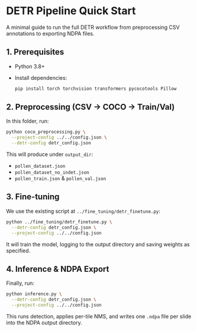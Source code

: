 # DETR Pipeline Quick Start

A minimal guide to run the full DETR workflow from preprocessing CSV annotations to exporting NDPA files.

## 1. Prerequisites

* Python 3.8+
* Install dependencies:

  ```bash
  pip install torch torchvision transformers pycocotools Pillow
  ```

## 2. Preprocessing (CSV → COCO → Train/Val)

In this folder, run:

```bash
python coco_preprocessing.py \
  --project-config ../../config.json \
  --detr-config detr_config.json
```

This will produce under `output_dir`:

* `pollen_dataset.json`
* `pollen_dataset_no_indet.json`
* `pollen_train.json` & `pollen_val.json`

## 3. Fine-tuning

We use the existing script at `../fine_tuning/detr_finetune.py`:

```bash
python ../fine_tuning/detr_finetune.py \
  --detr-config detr_config.json \
  --project-config ../../config.json
```

It will train the model, logging to the output directory and saving weights as specified.

## 4. Inference & NDPA Export

Finally, run:

```bash
python inference.py \
  --detr-config detr_config.json \
  --project-config ../../config.json
```

This runs detection, applies per-tile NMS, and writes one `.ndpa` file per slide into the NDPA output directory.
